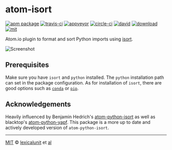 # atom-isort

[![apm package][apm-ver-link]][releases]
[![travis-ci][travis-ci-badge]][travis-ci]
[![appveyor][appveyor-badge]][appveyor]
[![circle-ci][circle-ci-badge]][circle-ci]
[![david][david-badge]][david]
[![download][dl-badge]][apm-pkg-link]
[![mit][mit-badge]][mit]

Atom.io plugin to format and sort Python imports using
[isort](https://github.com/timothycrosley/isort).

![Screenshot](https://raw.githubusercontent.com/lexicalunit/atom-isort/master/example_sorting.gif)

## Prerequisites

Make sure you have `isort` and `python` installed. The `python` installation path can set in the
package configuration. As for installation of `isort`, there are good options such as
[`conda`][conda] or [`pip`][pip].

## Acknowledgements

Heavily influenced by Benjamin Hedrich's
[atom-python-isort](https://github.com/bh/atom-python-isort) as well as blacktop's
[atom-python-yapf](https://github.com/blacktop/atom-python-yapf). This package is a more up to date
 and actively developed version of `atom-python-isort`.

---

[MIT][mit] © [lexicalunit][author] et [al][contributors]

[mit]:              http://opensource.org/licenses/MIT
[author]:           http://github.com/lexicalunit
[contributors]:     https://github.com/lexicalunit/atom-isort/graphs/contributors
[releases]:         https://github.com/lexicalunit/atom-isort/releases
[mit-badge]:        https://img.shields.io/apm/l/atom-isort.svg
[apm-pkg-link]:     https://atom.io/packages/atom-isort
[apm-ver-link]:     https://img.shields.io/apm/v/atom-isort.svg
[dl-badge]:         http://img.shields.io/apm/dm/atom-isort.svg
[travis-ci-badge]:  https://travis-ci.org/lexicalunit/atom-isort.svg?branch=master
[travis-ci]:        https://travis-ci.org/lexicalunit/atom-isort
[appveyor]:         https://ci.appveyor.com/project/lexicalunit/atom-isort?branch=master
[appveyor-badge]:   https://ci.appveyor.com/api/projects/status/mjla5e3rynka5uro/branch/master?svg=true
[circle-ci]:        https://circleci.com/gh/lexicalunit/atom-isort/tree/master
[circle-ci-badge]:  https://circleci.com/gh/lexicalunit/atom-isort/tree/master.svg?style=shield
[david-badge]:      https://david-dm.org/lexicalunit/atom-isort.svg
[david]:            https://david-dm.org/lexicalunit/atom-isort
[conda]:            https://conda.io/docs/intro.html
[pip]:              https://pip.pypa.io/en/latest/
